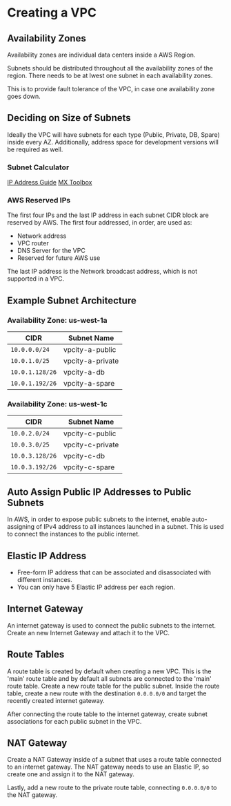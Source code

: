 # Creating a VPC

## Availability Zones

Availability zones are individual data centers inside a AWS Region. 

Subnets should be distributed throughout all the availability zones of the
region. There needs to be at lwest one subnet in each availability zones.

This is to provide fault tolerance of the VPC, in case one availability zone
goes down. 

## Deciding on Size of Subnets

Ideally the VPC will have subnets for each type (Public, Private, DB, Spare)
inside every AZ. Additionally, address space for development versions will be
required as well.


### Subnet Calculator

[IP Address Guide](http://www.ipaddressguide.com/cidr)
[MX Toolbox](http://mxtoolbox.com/subnetcalculator.aspx)


### AWS Reserved IPs

The first four IPs and the last IP address in each subnet CIDR block are
reserved by AWS.  The first four addressed, in order, are used as:
- Network address
- VPC router
- DNS Server for the VPC
- Reserved for future AWS use

The last IP address is the Network broadcast address, which is not supported in
a VPC.

## Example Subnet Architecture 

 ### Availability Zone: us-west-1a

|    CIDR         |   Subnet Name    |
| -------------   | ---------------- |
| `10.0.0.0/24`   | vpcity-a-public  |
| `10.0.1.0/25`   | vpcity-a-private |
| `10.0.1.128/26` | vpcity-a-db      |
| `10.0.1.192/26` | vpcity-a-spare   |

 ### Availability Zone: us-west-1c

|    CIDR         |   Subnet Name    |
| -------------   | ---------------- |
| `10.0.2.0/24`   | vpcity-c-public  |
| `10.0.3.0/25`   | vpcity-c-private |
| `10.0.3.128/26` | vpcity-c-db      |
| `10.0.3.192/26` | vpcity-c-spare   |


## Auto Assign Public IP Addresses to Public Subnets 

In AWS, in order to expose public subnets to the internet, enable auto-assigning
of IPv4 address to all instances launched in a subnet.
This is used to connect the instances to the public internet. 


## Elastic IP Address 

- Free-form IP address that can be associated and disassociated with different
  instances.
- You can only have 5 Elastic IP address per each region.


## Internet Gateway 

An internet gateway is used to connect the public subnets to the internet.
Create an new Internet Gateway and attach it to the VPC. 

## Route Tables

A route table is created by default when creating a new VPC. This is the 'main'
route table and by default all subnets are connected to the 'main' route table.
Create a new route table for the public subnet. Inside the route table, create
a new route with the destination `0.0.0.0/0` and target the recently created 
internet gateway.

After connecting the route table to the internet gateway, create subnet
associations for each public subnet in the VPC. 

## NAT Gateway 

Create a NAT Gateway inside of a subnet that uses a route table connected to an
internet gateway. The NAT gateway needs to use an Elastic IP, so create one and
assign it to the NAT gateway. 

Lastly, add a new route to the private route table, connecting `0.0.0.0/0` to
the NAT gateway. 
